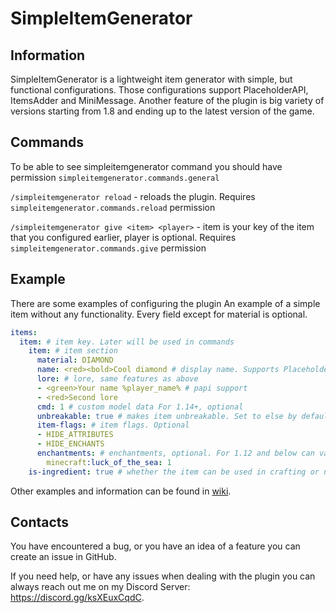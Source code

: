 # SimpleItemGenerator

## Information
SimpleItemGenerator is a lightweight item generator with simple, but functional configurations. Those configurations support PlaceholderAPI, ItemsAdder and MiniMessage. Another feature of the plugin is big variety of versions starting from 1.8 and ending up to the latest version of the game. 

## Commands
To be able to see simpleitemgenerator command you should have permission `simpleitemgenerator.commands.general`

`/simpleitemgenerator reload` - reloads the plugin. Requires `simpleitemgenerator.commands.reload` permission

`/simpleitemgenerator give <item> <player>` - item is your key of the item that you configured earlier, player is optional.  Requires `simpleitemgenerator.commands.give` permission

## Example
There are some examples of configuring the plugin
An example of a simple item without any functionality. Every field except for material is optional.
```yaml
items:
  item: # item key. Later will be used in commands
    item: # item section
      material: DIAMOND 
      name: <red><bold>Cool diamond # display name. Supports PlaceholderAPI and MiniMessage. Optional
      lore: # lore, same features as above
      - <green>Your name %player_name% # papi support
      - <red>Second lore
      cmd: 1 # custom model data For 1.14+, optional
      unbreakable: true # makes item unbreakable. Set to else by default.
      item-flags: # item flags. Optional
      - HIDE_ATTRIBUTES
      - HIDE_ENCHANTS
      enchantments: # enchantments, optional. For 1.12 and below can vary
        minecraft:luck_of_the_sea: 1
    is-ingredient: true # whether the item can be used in crafting or not. By default, it is false
```

Other examples and information can be found in [wiki](https://github.com/ValeraShimchuck/SimpleItemGenerator/wiki).


## Contacts
You have encountered a bug, or you have an idea of a feature you can create an issue in GitHub.

If you need help, or have any issues when dealing with the plugin you can always reach out me on my Discord Server: https://discord.gg/ksXEuxCqdC.